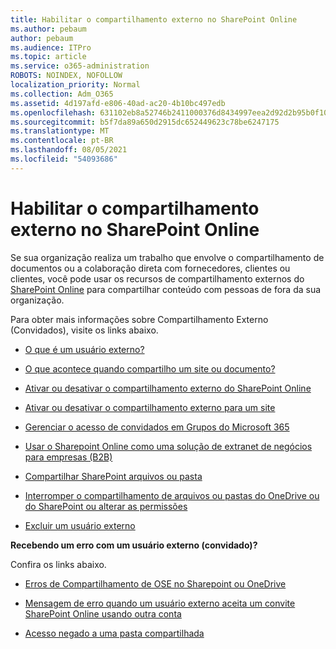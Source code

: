 ```yaml
---
title: Habilitar o compartilhamento externo no SharePoint Online
ms.author: pebaum
author: pebaum
ms.audience: ITPro
ms.topic: article
ms.service: o365-administration
ROBOTS: NOINDEX, NOFOLLOW
localization_priority: Normal
ms.collection: Adm_O365
ms.assetid: 4d197afd-e806-40ad-ac20-4b10bc497edb
ms.openlocfilehash: 631102eb8a52746b2411000376d8434997eea2d92d2b95b0f102acf2a75f9d2d
ms.sourcegitcommit: b5f7da89a650d2915dc652449623c78be6247175
ms.translationtype: MT
ms.contentlocale: pt-BR
ms.lasthandoff: 08/05/2021
ms.locfileid: "54093686"
---
```

# <a name="enable-external-sharing-in-sharepoint-online"></a>Habilitar o compartilhamento externo no SharePoint Online

Se sua organização realiza um trabalho que envolve o compartilhamento de documentos ou a colaboração direta com fornecedores, clientes ou clientes, você pode usar os recursos de compartilhamento externos do [SharePoint Online](https://docs.microsoft.com/sharepoint/external-sharing-overview) para compartilhar conteúdo com pessoas de fora da sua organização.

Para obter mais informações sobre Compartilhamento Externo (Convidados), visite os links abaixo.

- [O que é um usuário externo?](https://docs.microsoft.com/sharepoint/external-sharing-overview#what-is-an-external-user)

- [O que acontece quando compartilho um site ou documento?](https://docs.microsoft.com/sharepoint/external-sharing-overview#what-happens-when-i-share-a-site-or-document)

- [Ativar ou desativar o compartilhamento externo do SharePoint Online](https://docs.microsoft.com/sharepoint/turn-external-sharing-on-or-off)

- [Ativar ou desativar o compartilhamento externo para um site](https://docs.microsoft.com/sharepoint/change-external-sharing-site)

- [Gerenciar o acesso de convidados em Grupos do Microsoft 365](https://docs.microsoft.com/microsoft-365/admin/create-groups/manage-guest-access-in-groups)

- [Usar o Sharepoint Online como uma solução de extranet de negócios para empresas (B2B)](https://docs.microsoft.com/sharepoint/create-b2b-extranet)

- [Compartilhar SharePoint arquivos ou pasta](https://support.office.com/article/share-sharepoint-files-or-folders-1fe37332-0f9a-4719-970e-d2578da4941c)

- [Interromper o compartilhamento de arquivos ou pastas do OneDrive ou do SharePoint ou alterar as permissões](https://support.office.com/article/stop-sharing-onedrive-or-sharepoint-files-or-folders-or-change-permissions-0a36470f-d7fe-40a0-bd74-0ac6c1e13323)

- [Excluir um usuário externo](https://docs.microsoft.com/sharepoint/remove-users#delete-a-guest-from-the-microsoft-365-admin-center)

**Recebendo um erro com um usuário externo (convidado)?**

Confira os links abaixo. 

- [Erros de Compartilhamento de OSE no Sharepoint ou OneDrive](https://docs.microsoft.com/sharepoint/sharepoint-onedrive-error-message)

- [Mensagem de erro quando um usuário externo aceita um convite SharePoint Online usando outra conta](https://docs.microsoft.com/sharepoint/support/sharing-and-permissions/error-when-external-user-accepts-an-invitation-by-using-another-account)

- [Acesso negado a uma pasta compartilhada](https://docs.microsoft.com/sharepoint/support/sharing-and-permissions/cannot-access-shared-folder)
